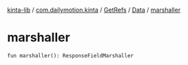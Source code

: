 [kinta-lib](../../../index.md) / [com.dailymotion.kinta](../../index.md) / [GetRefs](../index.md) / [Data](index.md) / [marshaller](./marshaller.md)

# marshaller

`fun marshaller(): ResponseFieldMarshaller`